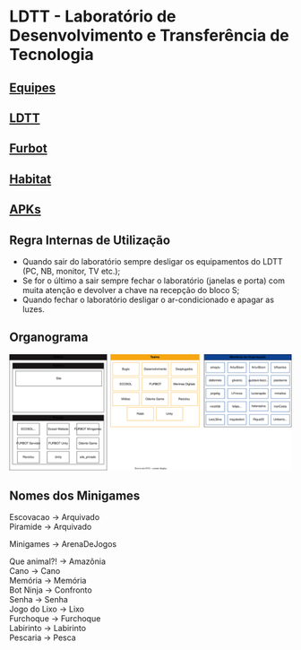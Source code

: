 # LDTT - Laboratório de Desenvolvimento e Transferência de Tecnologia

## [Equipes](equipes)  

## [LDTT](http://ldttweb.furb.br/ldtt/)  

## [Furbot](https://furbotldtt.wixsite.com/my-site-1)  

## [Habitat](https://www.furb.br/Habitat)

## [APKs](https://drive.google.com/drive/folders/1fSPLd9Pn71gNQ7FQ6ZIunvArKg2a4u0W?usp=sharing)  

## Regra Internas de Utilização

- Quando sair do laboratório sempre desligar os equipamentos do LDTT (PC, NB, monitor, TV etc.);  
- Se for o último a sair sempre fechar o laboratório (janelas e porta) com muita atenção e devolver a chave na recepção do bloco S;  
- Quando fechar o laboratório desligar o ar-condicionado e apagar as luzes.  

## Organograma

![Alt text](organograma.drawio.svg)

## Nomes dos Minigames

Escovacao        -> Arquivado  
Piramide         -> Arquivado  

Minigames        -> ArenaDeJogos  

Que animal?!     -> Amazônia  
Cano             -> Cano  
Memória          -> Memória  
Bot Ninja        -> Confronto  
Senha            -> Senha  
Jogo do Lixo     -> Lixo  
Furchoque        -> Furchoque  
Labirinto        -> Labirinto  
Pescaria         -> Pesca  
